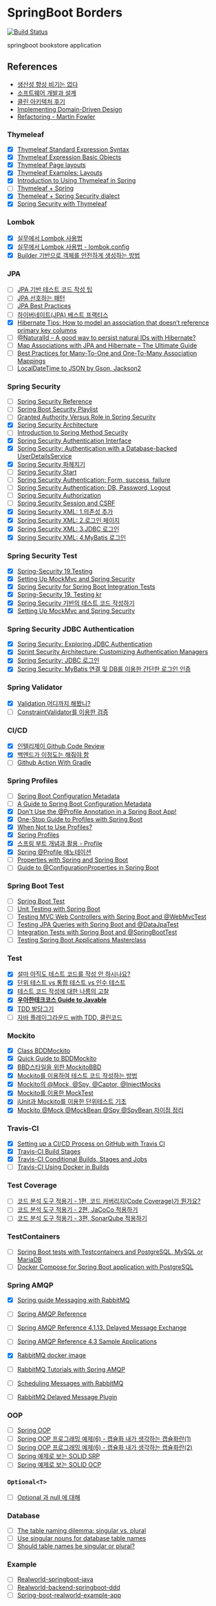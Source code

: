 # SpringBoot Borders
[![Build Status](https://travis-ci.com/safecornerscoffee/spring-boot-borders.svg?branch=master)](https://travis-ci.com/safecornerscoffee/spring-boot-borders)

springboot bookstore application

## References
- [생산성 향상 비기는 없다](https://cheese10yun.github.io/productivity/)
- [소프트웨어 개발과 설계](https://suhwan.dev/2020/04/11/backend-application-design-202004/)
- [클린 아키텍처 후기](https://suhwan.dev/2019/10/06/review-clean-architecture/)
- [Implementing Domain-Driven Design](https://suhwan.dev/2021/04/08/implementing-domain-driven-design/)
- [Refactoring - Martin Fowler](https://suhwan.dev/2021/02/09/refactoring-martin-fowler/)

### Thymeleaf
- [x] [Thymeleaf Standard Expression Syntax](https://www.thymeleaf.org/doc/tutorials/3.0/usingthymeleaf.html#standard-expression-syntax)
- [x] [Thymeleaf Expression Basic Objects](https://www.thymeleaf.org/doc/tutorials/3.0/usingthymeleaf.html#appendix-a-expression-basic-objects)
- [x] [Thymeleaf Page layouts](https://www.thymeleaf.org/doc/articles/layouts.html)
- [x] [Thymeleaf Examples: Layouts](https://github.com/thymeleaf/thymeleafexamples-layouts)
- [x] [Introduction to Using Thymeleaf in Spring](https://www.baeldung.com/thymeleaf-in-spring-mvc)
- [ ] [Thymeleaf + Spring](https://www.thymeleaf.org/doc/tutorials/2.1/thymeleafspring.html)
- [x] [Themeleaf + Spring Security dialect](https://minholee93.tistory.com/entry/Spring-Security-Thymeleaf-Integration-Spring-Boot-9)
- [x] [Spring Security with Thymeleaf](https://www.baeldung.com/spring-security-thymeleaf)

### Lombok
- [x] [실무에서 Lombok 사용법](https://cheese10yun.github.io/lombok/)
- [x] [실무에서 Lombok 사용법 - lombok.config](https://cheese10yun.github.io/lombok-config/)
- [x] [Builder 기반으로 객체를 안전하게 생성하는 방법](https://cheese10yun.github.io/spring-builder-pattern/)

### JPA

- [ ] [JPA 기반 테스트 코드 작성 팁](https://cheese10yun.github.io/jpa-test-support/)
- [ ] [JPA 선호하는 패턴](https://cheese10yun.github.io/jpa-preference/)
- [ ] [JPA Best Practices](https://github.com/cheese10yun/spring-jpa-best-practices)
- [ ] [하이버네이트(JPA) 베스트 프랙티스](https://chanwookpark.github.io/jpa/hibernate/%EB%B2%88%EC%97%AD/2016/09/26/hibernate-jpa-best-practices/)
- [x] [Hibernate Tips: How to model an association that doesn’t reference primary key columns](https://thorben-janssen.com/hibernate-tips-model-association-dont-reference-primary-key-columns/)
- [ ] [@NaturalId – A good way to persist natural IDs with Hibernate?](https://thorben-janssen.com/naturalid-good-way-persist-natural-ids-hibernate/)
- [ ] [Map Associations with JPA and Hibernate – The Ultimate Guide](https://thorben-janssen.com/ultimate-guide-association-mappings-jpa-hibernate/)
- [ ] [Best Practices for Many-To-One and One-To-Many Association Mappings](https://thorben-janssen.com/best-practices-many-one-one-many-associations-mappings/)
- [ ] [LocalDateTime to JSON by Gson, Jackson2](https://namocom.tistory.com/674)

### Spring Security
- [ ] [Spring Security Reference](https://docs.spring.io/spring-security/site/docs/current/reference/html5/)
- [ ] [Spring Boot Security Playlist](https://www.youtube.com/playlist?list=PLVApX3evDwJ1d0lKKHssPQvzv2Ao3e__Q)
- [ ] [Granted Authority Versus Role in Spring Security](https://www.baeldung.com/spring-security-granted-authority-vs-role)
- [x] [Spring Security Architecture](https://spring.io/guides/topicals/spring-security-architecture#_customizing_authentication_managers)
- [ ] [Introduction to Spring Method Security](https://www.baeldung.com/spring-security-method-security)
- [x] [Spring Security Authentication Interface](https://docs.spring.io/spring-security/site/docs/5.0.3.RELEASE/api/org/springframework/security/core/Authentication.html)
- [x] [Spring Security: Authentication with a Database-backed UserDetailsService](https://www.baeldung.com/spring-security-authentication-with-a-database)
- [x] [Spring Security 파헤치기](https://sjh836.tistory.com/165)
- [ ] [Spring Security Start](https://changrea.io/spring/spring-security-start/)
- [ ] [Spring Security Authentication: Form, success, failure](https://changrea.io/spring/spring-security-authentication/)
- [ ] [Spring Security Authentication: DB, Password, Logout](https://changrea.io/spring/spring-security-authentication-db/)
- [ ] [Spring Security Authorization](https://changrea.io/spring/spring-security-authorization/)
- [ ] [Spring Security Session and CSRF](https://changrea.io/spring/spring-security-session-csrf/)
- [x] [Spring Security XML: 1.의존성 추가](https://gaemi606.tistory.com/entry/Spring-%EC%8A%A4%ED%94%84%EB%A7%81-%EC%8B%9C%ED%81%90%EB%A6%AC%ED%8B%B0Spring-Security-%EC%A0%81%EC%9A%A9%ED%95%98%EA%B8%B0-1)
- [x] [Spring Security XML: 2.로그인 페이지](https://gaemi606.tistory.com/entry/Spring-%EC%8A%A4%ED%94%84%EB%A7%81-%EC%8B%9C%ED%81%90%EB%A6%AC%ED%8B%B0Spring-Security-%EC%A0%81%EC%9A%A9%ED%95%98%EA%B8%B0-2)
- [x] [Spring Security XML: 3.JDBC 로그인](https://gaemi606.tistory.com/entry/Spring-%EC%8A%A4%ED%94%84%EB%A7%81-%EC%8B%9C%ED%81%90%EB%A6%AC%ED%8B%B0Spring-Security-%EC%A0%81%EC%9A%A9%ED%95%98%EA%B8%B0-3-%EB%93%9C%EB%94%94%EC%96%B4-DB%EC%97%B0%EB%8F%99-%EB%A1%9C%EA%B7%B8%EC%9D%B8)
- [x] [Spring Security XML: 4.MyBatis 로그인](https://gaemi606.tistory.com/entry/Spring-%EC%8A%A4%ED%94%84%EB%A7%81-%EC%8B%9C%ED%81%90%EB%A6%AC%ED%8B%B0Spring-Security-4-MyBatis%EC%9D%B4%EC%9A%A9-%EB%A1%9C%EA%B7%B8%EC%9D%B8)

### Spring Security Test

- [x] [Spring-Security 19.Testing](https://docs.spring.io/spring-security/site/docs/5.3.2.RELEASE/reference/html5/#test)
- [x] [Setting Up MockMvc and Spring Security](https://docs.spring.io/spring-security/site/docs/4.0.4.RELEASE/reference/html/test-mockmvc.html)
- [x] [Spring Security for Spring Boot Integration Tests](https://www.baeldung.com/spring-security-integration-tests)
- [x] [Spring-Security 19. Testing kr](https://godekdls.github.io/Spring%20Security/testing/)
- [x] [Spring Security 기반의 테스트 코드 작성하기](https://seokr.tistory.com/820)
- [x] [Setting Up MockMvc and Spring Security](https://docs.spring.io/spring-security/site/docs/4.0.4.RELEASE/reference/html/test-mockmvc.html)

### Spring Security JDBC Authentication

- [x] [Spring Security: Exploring JDBC Authentication](https://www.baeldung.com/spring-security-jdbc-authentication)
- [x] [Sprint Security Architecture: Customizing Authentication Managers](https://spring.io/guides/topicals/spring-security-architecture#_customizing_authentication_managers)
- [x] [Spring Security; JDBC 로그인](https://gaemi606.tistory.com/entry/Spring-%EC%8A%A4%ED%94%84%EB%A7%81-%EC%8B%9C%ED%81%90%EB%A6%AC%ED%8B%B0Spring-Security-%EC%A0%81%EC%9A%A9%ED%95%98%EA%B8%B0-3-%EB%93%9C%EB%94%94%EC%96%B4-DB%EC%97%B0%EB%8F%99-%EB%A1%9C%EA%B7%B8%EC%9D%B8)
- [x] [Spring Security: MyBatis 연결 및 DB를 이용한 간단한 로그인 인증](https://to-dy.tistory.com/85)

### Spring Validator
- [x] [Validation 어디까지 해봤니?](https://meetup.toast.com/posts/223)
- [ ] [ConstraintValidator를 이용한 검증](https://cheese10yun.github.io/ConstraintValidator/)

### CI/CD

- [x] [인텔리제이 Github Code Review](https://cheese10yun.github.io/intellij-code-review/)
- [x] [백엔드가 이정도는 해줘야 함](https://velog.io/@city7310/series/%EB%B0%B1%EC%97%94%EB%93%9C%EA%B0%80-%EC%9D%B4%EC%A0%95%EB%8F%84%EB%8A%94-%ED%95%B4%EC%A4%98%EC%95%BC-%ED%95%A8)
- [ ] [Github Action With Gradle](https://cheese10yun.github.io/github-action-1/)

### Spring Profiles
- [ ] [Spring Boot Configuration Metadata](https://docs.spring.io/spring-boot/docs/current/reference/html/configuration-metadata.html)
- [ ] [A Guide to Spring Boot Configuration Metadata](https://www.baeldung.com/spring-boot-configuration-metadata)
- [x] [Don't Use the @Profile Annotation in a Spring Boot App!](https://reflectoring.io/dont-use-spring-profile-annotation/)
- [x] [One-Stop Guide to Profiles with Spring Boot](https://reflectoring.io/spring-boot-profiles/)
- [x] [When Not to Use Profiles?](https://reflectoring.io/spring-boot-profiles/#when-not-to-use-profiles)
- [x] [Spring Profiles](https://www.baeldung.com/spring-profiles)
- [x] [스프링 부트 개념과 활용 - Profile](https://dailyheumsi.tistory.com/172)
- [x] [Spring @Profile 애노테이션](https://johngrib.github.io/wiki/spring-annotation-profile/)
- [ ] [Properties with Spring and Spring Boot](https://www.baeldung.com/properties-with-spring)
- [ ] [Guide to @ConfigurationProperties in Spring Boot](https://www.baeldung.com/configuration-properties-in-spring-boot)

### Spring Boot Test
- [ ] [Spring Boot Test](https://cheese10yun.github.io/spring-boot-test/)
- [ ] [Unit Testing with Spring Boot](https://reflectoring.io/unit-testing-spring-boot/)
- [ ] [Testing MVC Web Controllers with Spring Boot and @WebMvcTest](https://reflectoring.io/spring-boot-web-controller-test/)
- [ ] [Testing JPA Queries with Spring Boot and @DataJpaTest](https://reflectoring.io/spring-boot-data-jpa-test/)
- [ ] [Integration Tests with Spring Boot and @SpringBootTest](https://reflectoring.io/spring-boot-test/)
- [ ] [Testing Spring Boot Applications Masterclass](https://rieckpil.de/testing-spring-boot-applications-masterclass/)

### Test

- [x] [설마 아직도 테스트 코드를 작성 안 하시나요?](https://ssowonny.medium.com/%EC%84%A4%EB%A7%88-%EC%95%84%EC%A7%81%EB%8F%84-%ED%85%8C%EC%8A%A4%ED%8A%B8-%EC%BD%94%EB%93%9C%EB%A5%BC-%EC%9E%91%EC%84%B1-%EC%95%88-%ED%95%98%EC%8B%9C%EB%82%98%EC%9A%94-b54ec61ef91a)
- [x] [단위 테스트 vs 통합 테스트 vs 인수 테스트](https://woowacourse.github.io/javable/post/2021-05-25-unit-test-vs-integration-test-vs-acceptance-test/)
- [x] [테스트 코드 작성에 대한 나름의 고찰](https://cheese10yun.github.io/spring-about-test/)
- [x] [**우아한테크코스 Guide to Javable**](https://velog.io/@lxxjn0/series/Javable)
- [x] [TDD 발담그기](https://javacan.tistory.com/entry/Feel-TDD-at-gong-gam-seminar?category=454313)
- [ ] [자바 플레이그라운드 with TDD, 클린코드 ](https://edu.nextstep.camp/c/9WPRB0ys/)

### Mockito
- [x] [Class BDDMockito](https://javadoc.io/static/org.mockito/mockito-core/3.11.2/org/mockito/BDDMockito.html)
- [x] [Quick Guide to BDDMockito](https://www.baeldung.com/bdd-mockito)
- [x] [BBD스타일을 위한 MockitoBBD](https://mskwon25.github.io/tdd/MockitoBBD/)
- [x] [Mockito를 이용하여 테스트 코드 작성하는 방법](https://codechacha.com/ko/mockito-best-practice/)
- [x] [Mockito의 @Mock, @Spy, @Captor, @InjectMocks](https://codechacha.com/ko/mockito-annotations/)
- [x] [Mockito를 이용한 MockTest](https://javacan.tistory.com/entry/MocktestUsingMockito)
- [x] [jUnit과 Mockito를 이용한 단위테스트 기초](https://redskelt.github.io/junit/mockito/2017/06/22/junit04.html)
- [x] [Mockito @Mock @MockBean @Spy @SpyBean 차이점 정리](https://cobbybb.tistory.com/16)

### Travis-CI

- [x] [Setting up a CI/CD Process on GitHub with Travis CI](https://blog.travis-ci.com/2019-05-30-setting-up-a-ci-cd-process-on-github)
- [x] [Travis-CI Build Stages](https://docs.travis-ci.com/user/build-stages/)
- [x] [Travis-CI Conditional Builds, Stages and Jobs](https://docs.travis-ci.com/user/conditional-builds-stages-jobs/)
- [ ] [Travis-CI Using Docker in Builds](https://docs.travis-ci.com/user/docker/#using-docker-compose)

### Test Coverage

- [ ] [코드 분석 도구 적용기 - 1편, 코드 커버리지(Code Coverage)가 뭔가요?](https://velog.io/@lxxjn0/%EC%BD%94%EB%93%9C-%EB%B6%84%EC%84%9D-%EB%8F%84%EA%B5%AC-%EC%A0%81%EC%9A%A9%EA%B8%B0-1%ED%8E%B8-%EC%BD%94%EB%93%9C-%EC%BB%A4%EB%B2%84%EB%A6%AC%EC%A7%80Code-Coverage%EA%B0%80-%EB%AD%94%EA%B0%80%EC%9A%94)
- [ ] [코드 분석 도구 적용기 - 2편, JaCoCo 적용하기](https://velog.io/@lxxjn0/%EC%BD%94%EB%93%9C-%EB%B6%84%EC%84%9D-%EB%8F%84%EA%B5%AC-%EC%A0%81%EC%9A%A9%EA%B8%B0-2%ED%8E%B8-JaCoCo-%EC%A0%81%EC%9A%A9%ED%95%98%EA%B8%B0)
- [ ] [코드 분석 도구 적용기 - 3편, SonarQube 적용하기](https://velog.io/@lxxjn0/%EC%BD%94%EB%93%9C-%EB%B6%84%EC%84%9D-%EB%8F%84%EA%B5%AC-%EC%A0%81%EC%9A%A9%EA%B8%B0-3%ED%8E%B8-SonarQube-%EC%A0%81%EC%9A%A9%ED%95%98%EA%B8%B0)

### TestContainers

- [ ] [Spring Boot tests with Testcontainers and PostgreSQL, MySQL or MariaDB ](https://blog.codeleak.pl/2020/03/spring-boot-tests-with-testcontainers.html)
- [ ] [Docker Compose for Spring Boot application with PostgreSQL](https://blog.codeleak.pl/2020/03/spring-boot-docker-compose.html)

### Spring AMQP
- [x] [Spring guide Messaging with RabbitMQ](https://spring.io/guides/gs/messaging-rabbitmq/)
- [ ] [Spring AMQP Reference](https://docs.spring.io/spring-amqp/reference/html/)
- [ ] [Spring AMQP Reference 4.1.13. Delayed Message Exchange](https://docs.spring.io/spring-amqp/reference/html/#delayed-message-exchange)
- [ ] [Spring AMQP Reference 4.3 Sample Applications](https://docs.spring.io/spring-amqp/reference/html/#sample-apps)
- [x] [RabbitMQ docker image](https://hub.docker.com/_/rabbitmq)
- [ ]  [RabbitMQ Tutorials with Spring AMQP ](https://www.rabbitmq.com/getstarted.html)
- [ ] [Scheduling Messages with RabbitMQ](https://blog.rabbitmq.com/posts/2015/04/scheduling-messages-with-rabbitmq)
- [ ] [RabbitMQ Delayed Message Plugin](https://github.com/rabbitmq/rabbitmq-delayed-message-exchange)


### OOP

- [ ] [Spring OOP](https://cheese10yun.github.io/tags/#OOP)
- [ ] [Spring OOP 프로그래밍 예제(6) - 캡슐화 내가 생각하는 캡슐화란(1)](https://cheese10yun.github.io/encapsulation-part-1/)
- [ ] [Spring OOP 프로그래밍 예제(6) - 캡슐화 내가 생각하는 캡슐화란(2)](https://cheese10yun.github.io/encapsulation-part-2/)
- [ ] [Spring 예제로 보는 SOLID SRP](https://cheese10yun.github.io/spring-solid-srp/)
- [ ] [Spring 예제로 보는 SOLID OCP](https://cheese10yun.github.io/spring-solid-ocp/)

### `Optional<T>`
- [ ] [Optional 과 null 에 대해](https://woowacourse.github.io/javable/post/2021-06-20-optional-vs-null/)

### Database
- [ ] [The table naming dilemma: singular vs. plural](https://medium.com/@fbnlsr/the-table-naming-dilemma-singular-vs-plural-dc260d90aaff)
- [ ] [Use singular nouns for database table names](https://www.teamten.com/lawrence/programming/use-singular-nouns-for-database-table-names.html)
- [ ] [Should table names be singular or plural?](https://tqdev.com/2021-should-table-names-be-singular-or-plural)

### Example
- [ ] [Realworld-springboot-java](https://github.com/raeperd/realworld-springboot-java)
- [ ] [Realworld-backend-springboot-ddd](https://github.com/borovikovd/realworld-backend-spring-ddd)
- [ ] [Spring-boot-realworld-example-app](https://github.com/gothinkster/spring-boot-realworld-example-app)
